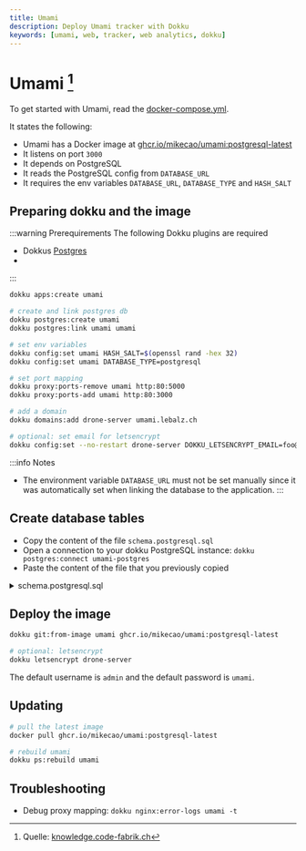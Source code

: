 ```yaml
---
title: Umami
description: Deploy Umami tracker with Dokku
keywords: [umami, web, tracker, web analytics, dokku]
---
```


# Umami [^1]

To get started with Umami, read the
[docker-compose.yml](https://github.com/mikecao/umami/blob/master/docker-compose.yml).

It states the following:

- Umami has a Docker image at [ghcr.io/mikecao/umami:postgresql-latest](https://github.com/mikecao/umami/pkgs/container/umami)
- It listens on port `3000`
- It depends on PostgreSQL
- It reads the PostgreSQL config from `DATABASE_URL`
- It requires the env variables `DATABASE_URL`, `DATABASE_TYPE` and `HASH_SALT`

## Preparing dokku and the image

:::warning Prerequirements
The following Dokku plugins are required
- Dokkus [Postgres](https://github.com/dokku/dokku-postgres)
- 
:::

```bash
dokku apps:create umami

# create and link postgres db
dokku postgres:create umami
dokku postgres:link umami umami

# set env variables
dokku config:set umami HASH_SALT=$(openssl rand -hex 32)
dokku config:set umami DATABASE_TYPE=postgresql

# set port mapping
dokku proxy:ports-remove umami http:80:5000
dokku proxy:ports-add umami http:80:3000

# add a domain
dokku domains:add drone-server umami.lebalz.ch

# optional: set email for letsencrypt
dokku config:set --no-restart drone-server DOKKU_LETSENCRYPT_EMAIL=foo@bar.ch
```

:::info Notes
- The environment variable `DATABASE_URL` must not be set manually since it was automatically set when linking the database to the application.
:::


## Create database tables

* Copy the content of the file `schema.postgresql.sql`
* Open a connection to your dokku PostgreSQL instance: `dokku postgres:connect umami-postgres`
* Paste the content of the file that you previously copied

<details><summary>schema.postgresql.sql</summary>

The Schema from [Github repository](https://github.com/mikecao/umami):

```sql reference title=sql/schema.postgresql.sql
https://github.com/mikecao/umami/blob/master/sql/schema.postgresql.sql
```

</details>

## Deploy the image

```bash
dokku git:from-image umami ghcr.io/mikecao/umami:postgresql-latest

# optional: letsencrypt
dokku letsencrypt drone-server
```

The default username is `admin` and the default password is `umami`.

## Updating

```bash
# pull the latest image
docker pull ghcr.io/mikecao/umami:postgresql-latest

# rebuild umami
dokku ps:rebuild umami
```

## Troubleshooting

* Debug proxy mapping: `dokku nginx:error-logs umami -t`


[^1]: Quelle: [knowledge.code-fabrik.ch](https://knowledge.code-fabrik.ch/software/dokku/docker-image-deploys/umami.html)